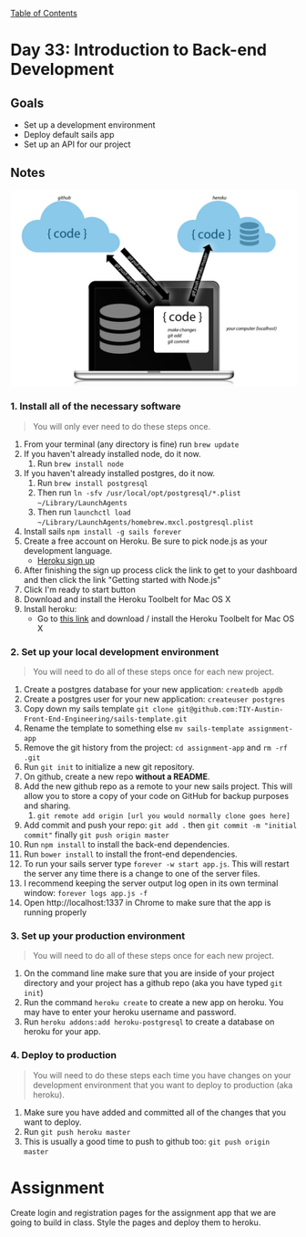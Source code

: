 [Table of Contents](/README.md)

# Day 33: Introduction to Back-end Development

## Goals
* Set up a development environment
* Deploy default sails app
* Set up an API for our project

## Notes

![overview diagram](/day-33/development-heroku.jpg)

### 1. Install all of the necessary software

> You will only ever need to do these steps once.

1. From your terminal (any directory is fine) run `brew update`
2. If you haven't already installed node, do it now.
	1. Run `brew install node`
3. If you haven't already installed postgres, do it now.
	1. Run `brew install postgresql`
	2. Then run `ln -sfv /usr/local/opt/postgresql/*.plist ~/Library/LaunchAgents`
	3. Then run `launchctl load ~/Library/LaunchAgents/homebrew.mxcl.postgresql.plist`
4. Install sails `npm install -g sails forever`
5. Create a free account on Heroku. Be sure to pick node.js as your development language.
	* [Heroku sign up](https://signup.heroku.com/dc)
6. After finishing the sign up process click the link to get to your dashboard and then click the link "Getting started with Node.js"
7. Click I'm ready to start button
8. Download and install the Heroku Toolbelt for Mac OS X
9. Install heroku:
	* Go to [this link](https://devcenter.heroku.com/articles/getting-started-with-nodejs#set-up) and download / install the Heroku Toolbelt for Mac OS X

### 2. Set up your local development environment

> You will need to do all of these steps once for each new project.

1. Create a postgres database for your new application: `createdb appdb`
2. Create a postgres user for your new application: `createuser postgres`
3. Copy down my sails template `git clone git@github.com:TIY-Austin-Front-End-Engineering/sails-template.git`
4. Rename the template to something else `mv sails-template assignment-app`
5. Remove the git history from the project: `cd assignment-app` and `rm -rf .git`
6. Run `git init` to initialize a new git repository.
7. On github, create a new repo **without a README**.
8. Add the new github repo as a remote to your new sails project. This will allow you to store a copy of your code on GitHub for backup purposes and sharing.
	1. `git remote add origin [url you would normally clone goes here]`
9. Add commit and push your repo: `git add .` then `git commit -m "initial commit"` finally `git push origin master`
10. Run `npm install` to install the back-end dependencies.
11. Run `bower install` to install the front-end dependencies. 
12. To run your sails server type `forever -w start app.js`. This will restart the server any time there is a change to one of the server files.
13. I recommend keeping the server output log open in its own terminal window: `forever logs app.js -f`
14. Open http://localhost:1337 in Chrome to make sure that the app is running properly

### 3. Set up your production environment

> You will need to do all of these steps once for each new project.

1. On the command line make sure that you are inside of your project directory and your project has a github repo (aka you have typed `git init`)
2. Run the command `heroku create` to create a new app on heroku. You may have to enter your heroku username and password.
3. Run `heroku addons:add heroku-postgresql` to create a database on heroku for your app.

### 4. Deploy to production

> You will need to do these steps each time you have changes on your development environment that you want to deploy to production (aka heroku).

1. Make sure you have added and committed all of the changes that you want to deploy.
2. Run `git push heroku master`
3. This is usually a good time to push to github too: `git push origin master`


# Assignment

Create login and registration pages for the assignment app that we are going to build in class. Style the pages and deploy them to heroku.
